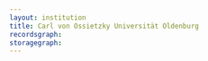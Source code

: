 ```yaml
---
layout: institution
title: Carl von Ossietzky Universität Oldenburg
recordsgraph: 
storagegraph: 
---
```

